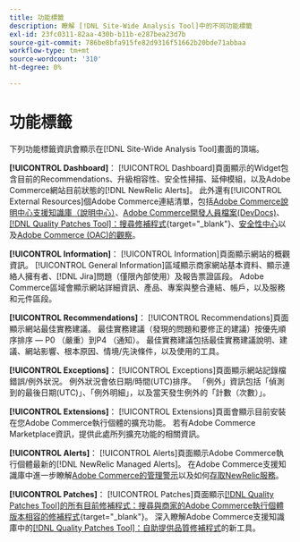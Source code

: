 ```yaml
---
title: 功能標籤
description: 瞭解 [!DNL Site-Wide Analysis Tool]中的不同功能標籤
exl-id: 23fc0311-82aa-430b-b11b-e287bea23d7b
source-git-commit: 786be8bfa915fe82d9316f51662b20bde71abbaa
workflow-type: tm+mt
source-wordcount: '310'
ht-degree: 0%

---
```


# 功能標籤

下列功能標籤資訊會顯示在[!DNL Site-Wide Analysis Tool]畫面的頂端。

**[!UICONTROL Dashboard]**： [!UICONTROL Dashboard]頁面顯示的Widget包含目前的Recommendations、升級相容性、安全性掃描、延伸模組，以及Adobe Commerce網站目前狀態的[!DNL NewRelic Alerts]。 此外還有[!UICONTROL External Resources]個Adobe Commerce連結清單，包括[Adobe Commerce說明中心支援知識庫（說明中心）](https://experienceleague.adobe.com/docs/commerce-knowledge-base/kb/overview.html?lang=zh-Hant)、[Adobe Commerce開發人員檔案(DevDocs)](https://developer.adobe.com/commerce/docs/)、[[!DNL Quality Patches Tool]：搜尋修補程式](https://experienceleague.adobe.com/tools/commerce-quality-patches/index.html?lang=zh-Hant){target="_blank"}、[安全性中心](https://helpx.adobe.com/tw/security.html)以及[Adobe Commerce (OAC)的觀察](https://experienceleague.adobe.com/docs/commerce-operations/tools/observation-for-adobe-commerce/intro.html?lang=zh-Hant)。

**[!UICONTROL Information]**： [!UICONTROL Information]頁面顯示網站的概觀資訊。
[!UICONTROL General Information]區域顯示商家網站基本資料、顯示連絡人擁有者、[!DNL Jira]問題（僅限內部使用）及報告票證區段。
Adobe Commerce區域會顯示網站詳細資訊、產品、專案與整合連結、帳戶，以及服務和元件區段。

**[!UICONTROL Recommendations]**： [!UICONTROL Recommendations]頁面顯示網站最佳實務建議。 最佳實務建議（發現的問題和要修正的建議）按優先順序排序 — P0 （嚴重）到P4 （通知）。
最佳實務建議包括最佳實務建議說明、建議、網站影響、根本原因、情境/先決條件，以及使用的工具。

**[!UICONTROL Exceptions]**： [!UICONTROL Exceptions]頁面顯示網站記錄檔錯誤/例外狀況。 例外狀況會依日期/時間(UTC)排序。
「例外」資訊包括「偵測到的最後日期(UTC)」、「例外明細」，以及當天發生例外的「計數（次數）」。

**[!UICONTROL Extensions]**： [!UICONTROL Extensions]頁面會顯示目前安裝在您Adobe Commerce執行個體的擴充功能。 若有Adobe Commerce Marketplace資訊，提供此處所列擴充功能的相關資訊。

**[!UICONTROL Alerts]**： [!UICONTROL Alerts]頁面顯示Adobe Commerce執行個體最新的[!DNL NewRelic Managed Alerts]。 在Adobe Commerce支援知識庫中進一步瞭解[Adobe Commerce的管理警示](https://experienceleague.adobe.com/docs/commerce-knowledge-base/kb/support-tools/managed-alerts/managed-alerts-for-magento-commerce.html?lang=zh-Hant)以及如何[存取NewRelic服務](https://experienceleague.adobe.com/docs/commerce-knowledge-base/kb/faq/access-new-relic-services.html?lang=zh-Hant)。

**[!UICONTROL Patches]**： [!UICONTROL Patches]頁面顯示[[!DNL Quality Patches Tool]的所有目前修補程式：搜尋與商家的Adobe Commerce執行個體版本相容的修補程式](https://experienceleague.adobe.com/tools/commerce-quality-patches/index.html?lang=zh-Hant){target="_blank"}。 深入瞭解Adobe Commerce支援知識庫中的[[!DNL Quality Patches Tool]：自助提供品質修補程式](https://experienceleague.adobe.com/docs/commerce-knowledge-base/kb/announcements/commerce-announcements/magento-quality-patches-released-new-tool-to-self-serve-quality-patches.html?lang=zh-Hant)的新工具。
